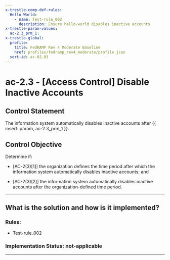 ```yaml
---
x-trestle-comp-def-rules:
  Hello World:
    - name: Test-rule_002
      description: Ensure hello-world disables inactive accounts
x-trestle-param-values:
  ac-2.3_prm_1:
x-trestle-global:
  profile:
    title: FedRAMP Rev 4 Moderate Baseline
    href: profiles/fedramp_rev4_moderate/profile.json
  sort-id: ac-02.03
---
```


# ac-2.3 - \[Access Control\] Disable Inactive Accounts

## Control Statement

The information system automatically disables inactive accounts after {{ insert: param, ac-2.3_prm_1 }}.

## Control Objective

Determine if:

- \[AC-2(3)[1]\] the organization defines the time period after which the information system automatically disables inactive accounts; and

- \[AC-2(3)[2]\] the information system automatically disables inactive accounts after the organization-defined time period.

______________________________________________________________________

## What is the solution and how is it implemented?

<!-- For implementation status enter one of: implemented, partial, planned, alternative, not-applicable -->

<!-- Note that the list of rules under ### Rules: is read-only and changes will not be captured after assembly to JSON -->

<!-- Add control implementation description here for control: ac-2.3 -->

### Rules:

  - Test-rule_002

### Implementation Status: not-applicable

______________________________________________________________________
